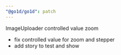 ```yaml
---
"@go1d/go1d": patch
---
```


ImageUploader controlled value zoom
- fix controlled value for zoom and stepper
- add story to test and show